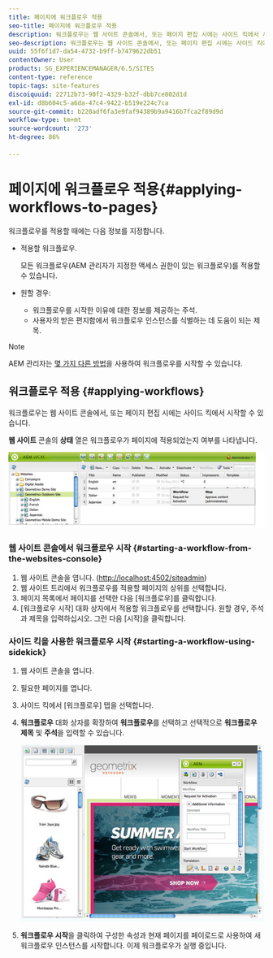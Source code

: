 ```yaml
---
title: 페이지에 워크플로우 적용
seo-title: 페이지에 워크플로우 적용
description: 워크플로우는 웹 사이트 콘솔에서, 또는 페이지 편집 시에는 사이드 킥에서 시작할 수 있습니다.
seo-description: 워크플로우는 웹 사이트 콘솔에서, 또는 페이지 편집 시에는 사이드 킥에서 시작할 수 있습니다.
uuid: 55f6f1d7-da54-4732-b9ff-b7479622db51
contentOwner: User
products: SG_EXPERIENCEMANAGER/6.5/SITES
content-type: reference
topic-tags: site-features
discoiquuid: 22712b73-90f2-4329-b32f-dbb7ce802d1d
exl-id: d8b604c5-a6da-47c4-9422-b519e224c7ca
source-git-commit: b220adf6fa3e9faf94389b9a9416b7fca2f89d9d
workflow-type: tm+mt
source-wordcount: '273'
ht-degree: 86%

---
```


# 페이지에 워크플로우 적용{#applying-workflows-to-pages}

워크플로우를 적용할 때에는 다음 정보를 지정합니다.

* 적용할 워크플로우.

    모든 워크플로우(AEM 관리자가 지정한 액세스 권한이 있는 워크플로우)를 적용할 수 있습니다.
* 원할 경우:

   * 워크플로우를 시작한 이유에 대한 정보를 제공하는 주석.
   * 사용자의 받은 편지함에서 워크플로우 인스턴스를 식별하는 데 도움이 되는 제목.

>[!NOTE]
>
>AEM 관리자는 [몇 가지 다른 방법](/help/sites-administering/workflows-starting.md)을 사용하여 워크플로우를 시작할 수 있습니다.

## 워크플로우 적용 {#applying-workflows}

워크플로우는 웹 사이트 콘솔에서, 또는 페이지 편집 시에는 사이드 킥에서 시작할 수 있습니다.

**웹 사이트** 콘솔의 **상태** 열은 워크플로우가 페이지에 적용되었는지 여부를 나타냅니다.

![워크플로우 상태](assets/workflowstatus.png)

### 웹 사이트 콘솔에서 워크플로우 시작 {#starting-a-workflow-from-the-websites-console}

1. 웹 사이트 콘솔을 엽니다. ([http://localhost:4502/siteadmin](http://localhost:4502/siteadmin))
1. 웹 사이트 트리에서 워크플로우를 적용할 페이지의 상위를 선택합니다.
1. 페이지 목록에서 페이지를 선택한 다음 [워크플로우]를 클릭합니다.
1. [워크플로우 시작] 대화 상자에서 적용할 워크플로우를 선택합니다. 원할 경우, 주석과 제목을 입력하십시오. 그런 다음 [시작]을 클릭합니다.

### 사이드 킥을 사용한 워크플로우 시작  {#starting-a-workflow-using-sidekick}

1. 웹 사이트 콘솔을 엽니다.
1. 필요한 페이지를 엽니다.
1. 사이드 킥에서 [워크플로우] 탭을 선택합니다.
1. **워크플로우** 대화 상자를 확장하여 **워크플로우**&#x200B;를 선택하고 선택적으로 **워크플로우 제목** 및 **주석**&#x200B;을 입력할 수 있습니다.

   ![workflowstartsidekick](assets/workflowstartsidekick.png)

1. **워크플로우 시작**&#x200B;을 클릭하여 구성한 속성과 현재 페이지를 페이로드로 사용하여 새 워크플로우 인스턴스를 시작합니다. 이제 워크플로우가 실행 중입니다.
